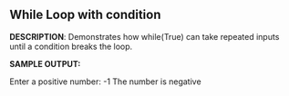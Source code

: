 ## **While Loop with condition** 

**DESCRIPTION**: 
Demonstrates how while(True) can take repeated inputs until a condition breaks the loop.  

**SAMPLE OUTPUT:**

Enter a positive number: -1 
The number is negative